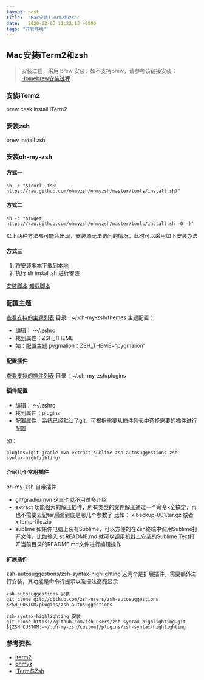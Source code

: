 ```yaml
---
layout: post
title:  "Mac安装iTerm2和zsh"
date:   2020-02-03 11:22:13 +0800
tags: "开发环境"
---
```


## Mac安装iTerm2和zsh

> 安装过程，采用 brew 安装，如不支持brew，请参考该链接安装：<a href="https://www.lanlanhappy.com/archives/mac%E5%AE%89%E8%A3%85homebrew%E5%92%8Chomebrewcask" target="_blank">Homebrew安装过程</a>

### 安装iTerm2
brew cask install iTerm2

### 安装zsh
brew install zsh

### 安装oh-my-zsh

#### 方式一
```shell
sh -c "$(curl -fsSL https://raw.github.com/ohmyzsh/ohmyzsh/master/tools/install.sh)"
```
#### 方式二
```shell
sh -c "$(wget https://raw.github.com/ohmyzsh/ohmyzsh/master/tools/install.sh -O -)"
```
以上两种方法都可能会出现，安装源无法访问的情况，此时可以采用如下安装办法
#### 方式三
1. 将安装脚本下载到本地
2. 执行 sh install.sh 进行安装

[安装脚本](https://www.lanlanhappy.com/upload/2020/2/install-da6ac9c86876436687804dc290128d31.sh)
[卸载脚本](https://www.lanlanhappy.com/upload/2020/2/uninstall-c3f0c01ce5d84a699d0f698aeed2c86b.sh)

### 配置主题

<a href="https://github.com/ohmyzsh/ohmyzsh/wiki/Themes" target="_blank">查看支持的主题列表</a>
目录：~/.oh-my-zsh/themes
主题配置：
- 编辑： ～/.zshrc
- 找到属性：ZSH_THEME
- 如：配置主题 pygmalion：ZSH_THEME="pygmalion"

#### 配置插件
<a href="https://github.com/ohmyzsh/ohmyzsh/tree/master/plugins" target="_blank">查看支持的插件列表</a>
目录：~/.oh-my-zsh/plugins

#### 插件配置

- 编辑： ～/.zshrc
- 找到属性：plugins
- 配置属性，系统已经默认了git，可根据需要从插件列表中选择需要的插件进行配置

如：
```shell
plugins=(git gradle mvn extract sublime zsh-autosuggestions zsh-syntax-highlighting)
```
#### 介绍几个常用插件

oh-my-zsh 自带插件
- git/gradle/mvn 
这三个就不用过多介绍
- extract 
功能强大的解压插件，所有类型的文件解压通过一个命令x全搞定，再也不需要去记tar后面到底是哪几个参数了
比如： x backup-001.tar.gz 或者 x temp-file.zip
- sublime
如果你电脑上装有Sublime，可以方便的在Zsh终端中调用Sublime打开文件，比如输入 st README.md 就可以调用机器上安装的Sublime Text打开当前目录的README.md文件进行编辑操作
#### 扩展插件
zsh-autosuggestions/zsh-syntax-highlighting
这两个是扩展插件，需要额外进行安装，其功能是命令行提示以及语法高亮显示

```shell
zsh-autosuggestions 安装
git clone git://github.com/zsh-users/zsh-autosuggestions $ZSH_CUSTOM/plugins/zsh-autosuggestions

zsh-syntax-highlighting 安装
git clone https://github.com/zsh-users/zsh-syntax-highlighting.git ${ZSH_CUSTOM:-~/.oh-my-zsh/custom}/plugins/zsh-syntax-highlighting
```

### 参考资料
- <a href="https://iterm2.com/" target="_blank">iterm2</a>
- <a href="https://ohmyz.sh/" target="_blank">ohmyz</a>
- <a href="https://xiaozhou.net/learn-the-command-line-iterm-and-zsh-2017-06-23.html" target="_blank">iTerm与Zsh</a>
